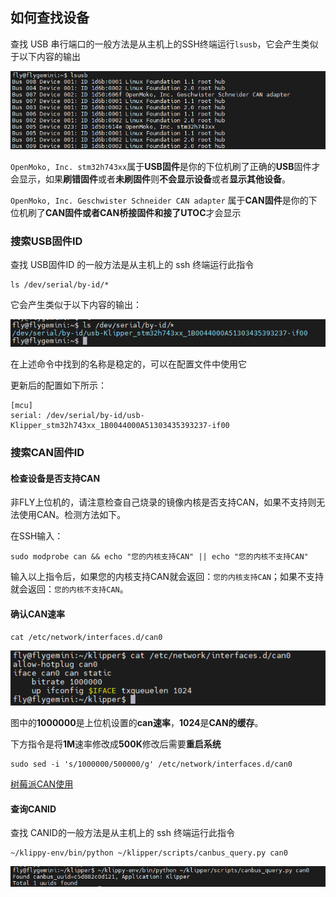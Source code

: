 ## 如何查找设备

查找 USB 串行端口的一般方法是从主机上的SSH终端运行`lsusb`，它会产生类似于以下内容的输出

![lsusb](../../images/guides/klippererro/lsusb.png)

`OpenMoko, Inc. stm32h743xx`属于**USB固件**是你的下位机刷了正确的**USB**固件才会显示，如果**刷错固件**或者**未刷固件**则**不会显示设备**或者**显示其他设备**。

`OpenMoko, Inc. Geschwister Schneider CAN adapter` 属于**CAN固件**是你的下位机刷了**CAN固件或者CAN桥接固件和接了UTOC**才会显示

### 搜索USB固件ID

查找 USB固件ID 的一般方法是从主机上的 ssh 终端运行此指令

```
ls /dev/serial/by-id/*
```

它会产生类似于以下内容的输出：

![usbid](../../images/guides/klippererro/usbid.png)

在上述命令中找到的名称是稳定的，可以在配置文件中使用它

更新后的配置如下所示：

```
[mcu]
serial: /dev/serial/by-id/usb-Klipper_stm32h743xx_1B0044000A51303435393237-if00
```



### 搜索CAN固件ID

#### 检查设备是否支持CAN

非FLY上位机的，请注意检查自己烧录的镜像内核是否支持CAN，如果不支持则无法使用CAN。检测方法如下。

在SSH输入：

```
sudo modprobe can && echo "您的内核支持CAN" || echo "您的内核不支持CAN"
```

输入以上指令后，如果您的内核支持CAN就会返回：`您的内核支持CAN`；如果不支持就会返回：`您的内核不支持CAN`。

#### 确认CAN速率

```
cat /etc/network/interfaces.d/can0
```

![cat](../../images/guides/klippererro/catcan.png)

图中的**1000000**是上位机设置的**can速率**，**1024**是**CAN的缓存**。

下方指令是将**1M**速率修改成**500K**修改后需要**重启系统**

```
sudo sed -i 's/1000000/500000/g' /etc/network/interfaces.d/can0
```

[树莓派CAN使用](/advanced/can_rpi.md)

#### 查询CANID

查找 CANID的一般方法是从主机上的 ssh 终端运行此指令

```
~/klippy-env/bin/python ~/klipper/scripts/canbus_query.py can0
```

![canid](../../images/guides/klippererro/canid.png)



